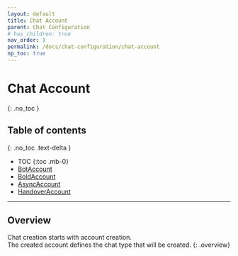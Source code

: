 ```yaml
---
layout: default
title: Chat Account
parent: Chat Configuration
# has_children: true
nav_order: 1
permalink: /docs/chat-configuration/chat-account
np_toc: true
---
```


# Chat Account
{: .no_toc }

## Table of contents
{: .no_toc .text-delta }

- TOC
{:toc .mb-0}
- [BotAccount](./bot-account#botaccount)
- [BoldAccount](./bold-account#boldaccount)
- [AsyncAccount](./async-account)
- [HandoverAccount](./handover-account)

---

## Overview
Chat creation starts with account creation.   
The created account defines the chat type that will be created.
{: .overview}
